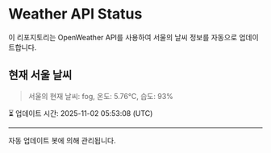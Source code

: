 
# Weather API Status

이 리포지토리는 OpenWeather API를 사용하여 서울의 날씨 정보를 자동으로 업데이트합니다.

## 현재 서울 날씨
> 서울의 현재 날씨: fog, 온도: 5.76°C, 습도: 93%

⏳ 업데이트 시간: 2025-11-02 05:53:08 (UTC)

---
자동 업데이트 봇에 의해 관리됩니다.

